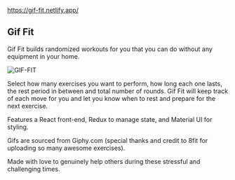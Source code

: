 https://gif-fit.netlify.app/

## Gif Fit

Gif Fit builds randomized workouts for you that you can do without any equipment in your home. 

![GIF-FIT](https://user-images.githubusercontent.com/47455758/113356938-b2940a80-9308-11eb-9c8c-51882a685611.jpg)

Select how many exercises you want to perform, how long each one lasts, the rest period in between and total number of rounds. Gif Fit will keep track of each move for you and let you know when to rest and prepare for the next exercise. 

Features a React front-end, Redux to manage state, and Material UI for styling. 

Gifs are sourced from Giphy.com (special thanks and credit to 8fit for uploading so many awesome exercises). 

Made with love to genuinely help others during these stressful and challenging times.

